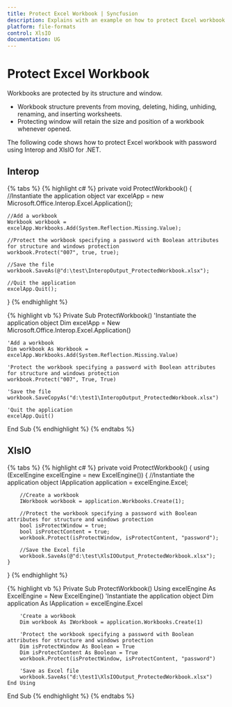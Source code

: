 ```yaml
---
title: Protect Excel Workbook | Syncfusion
description: Explains with an example on how to protect Excel workbook with password programmatically, using Interop and XlsIO.
platform: file-formats
control: XlsIO
documentation: UG
---
```


# Protect Excel Workbook

Workbooks are protected by its structure and window. 

* Workbook structure prevents from moving, deleting, hiding, unhiding, renaming, and inserting worksheets. 
* Protecting window will retain the size and position of a workbook whenever opened.

The following code shows how to protect Excel workbook with password using Interop and XlsIO for .NET.

## Interop

{% tabs %}
{% highlight c# %}
private void ProtectWorkbook()
{
    //Instantiate the application object
    var excelApp = new Microsoft.Office.Interop.Excel.Application();

    //Add a workbook
    Workbook workbook = excelApp.Workbooks.Add(System.Reflection.Missing.Value);

    //Protect the workbook specifying a password with Boolean attributes for structure and windows protection
    workbook.Protect("007", true, true);

    //Save the file
    workbook.SaveAs(@"d:\test\InteropOutput_ProtectedWorkbook.xlsx");

    //Quit the application
    excelApp.Quit();
}
{% endhighlight %}

{% highlight vb %}
Private Sub ProtectWorkbook()
    'Instantiate the application object
    Dim excelApp = New Microsoft.Office.Interop.Excel.Application()

    'Add a workbook
    Dim workbook As Workbook = excelApp.Workbooks.Add(System.Reflection.Missing.Value)

    'Protect the workbook specifying a password with Boolean attributes for structure and windows protection
    workbook.Protect("007", True, True)

    'Save the file
    workbook.SaveCopyAs("d:\test1\InteropOutput_ProtectedWorkbook.xlsx")

    'Quit the application
    excelApp.Quit()
End Sub
{% endhighlight %}
{% endtabs %}

## XlsIO

{% tabs %}
{% highlight c# %}
private void ProtectWorkbook()
{
    using (ExcelEngine excelEngine = new ExcelEngine())
    {
        //Instantiate the application object
        IApplication application = excelEngine.Excel;

        //Create a workbook
        IWorkbook workbook = application.Workbooks.Create(1);

        //Protect the workbook specifying a password with Boolean attributes for structure and windows protection
        bool isProtectWindow = true;
        bool isProtectContent = true;
        workbook.Protect(isProtectWindow, isProtectContent, "password");

        //Save the Excel file
        workbook.SaveAs(@"d:\test\XlsIOOutput_ProtectedWorkbook.xlsx");
    }
}
{% endhighlight %}

{% highlight vb %}
Private Sub ProtectWorkbook()
    Using excelEngine As ExcelEngine = New ExcelEngine()
        'Instantiate the application object
        Dim application As IApplication = excelEngine.Excel

        'Create a workbook
        Dim workbook As IWorkbook = application.Workbooks.Create(1)

        'Protect the workbook specifying a password with Boolean attributes for structure and windows protection
        Dim isProtectWindow As Boolean = True
        Dim isProtectContent As Boolean = True
        workbook.Protect(isProtectWindow, isProtectContent, "password")

        'Save as Excel file
        workbook.SaveAs("d:\test1\XlsIOOutput_ProtectedWorkbook.xlsx")
    End Using
End Sub
{% endhighlight %}
{% endtabs %}
